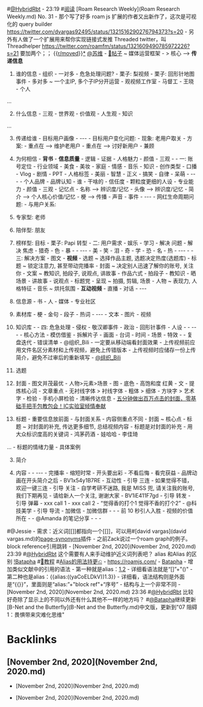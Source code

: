 #[@HybridRbt](@HybridRbt.md)
    - 23:19 #[阅读](阅读.md) [Roam Research Weekly](Roam Research Weekly.md) No. 31
        - 那个写了好多 roam js 扩展的作者又出新作了，这次是可视化的 query builder https://twitter.com/dvargas92495/status/1321516290276794373?s=20
        - 另外有人做了一个扩展用来帮你实现链接式发推 Threaded twitter，叫 Threadhelper https://twitter.com/roamfm/status/1321609490785972226?s=21
要加两个；； {{[r/moved](r/moved.md)}}[*](((Z8XscXqVq)))
[@苏维](@苏维.md)
    - [📝帖子](📝帖子.md) ~ 媒体运营框架
        - > 核心 --> **传递信息**
            
1. 谁的信息
                - 组织
                    - 一对多
                        - 危急处理问题?
                        - 栗子: 梨视频
                        - 栗子: 回形针地图事件
                    - 多对多 ~ 一个主IP, 多个子IP分开运营
                        - 观视频工作室
                        - 马督工
                        - 王晓
                - 个人
                
...
            
2. 什么信息
                - 三观
                    - 世界观
                    - 价值观
                    - 人生观
                - 知识
                
...
            
3. 传递给谁
                - 目标用户画像
                - ---
                - 目标用户变化问题:
                    - 现象: 老用户取关
                    - 方案:
                        - 重点在 --> 维护老用户
                        - 重点在 --> 讨好新用户
                        - 兼顾
            
4. 为何相信
                - **背书**
                - **信息质量**
                    - 逻辑
                    - 证据
                - 人格魅力
                    - 颜值
                    - 三观
        - 
        - 一: 账号定位
            - 行业领域
                - 美食
                - 美妆
                - 家庭
                - 情感
                - 音乐
                - 知识
            - 创作类型
                - 口播
                - Vlog
                - 剧情
                - PPT
            - 人格标签
                - 美丽
                - 智慧
                - 正义
                - 搞笑
                - 自律
                - 呆萌
            - ---
            - 个人品牌
                - 品牌认知
                    - 谁
                    - 干啥的
                    - 信任度
                        - 颗粒度更细的人设
                        - 专业能力
                        - 颜值
                        - 三观
                - 记忆点
                    - 名称 --> 辨识度/记忆
                    - 头像 --> 辨识度/记忆
                    - 简介 --> 个人核心价值/记忆
                    - 梗 --> 传播
                    - 声音
                    - 事件
            - ---
            - 网红生命周期问题:
                - 与用户关系:
                    
1. 专家型: 老师
                    
2. 陪伴型: 朋友
                    
3. 榜样型: 目标
                - 栗子: Papi 转型
        - 二: 用户需求
            - 娱乐
            - 学习
                - 解决 问题
                - 解决 焦虑
            - 猎奇
                - 色
                - 暴
                - 
            - ---
            - 美
            - 笑
            - 泪
            - 奇
            - 学
            - 恐
            - 名
            - 热
            - ---
            - 
        - 三: 解决方案
            - 图文
            - **视频**
                - 选题 ~ 选择作品主题, 选题决定热度(选题库)
                - 标题 ~ 锁定注意力, 甚至带动完播率
                - 封面 ~ 决定别人迅速了解你的账号, 关注你
                - 文案 ~ 教知识, 拍段子, 说观点, 讲故事
                    - 作品六式
                        - 拍段子
                        - 教知识
                        - 晒场景
                        - 讲故事
                        - 说观点
                        - 标题党
                - 呈现 ~ 拍摄, 剪辑, 场景
                - 人物 ~ 表现力, 人格特征
                - 音乐 ~ 烘托氛围
            - **互动视频**
            - 直播
            - 对话
            - ---
            
1. 信息源
                - 书
                - 人
                - 媒体
                - 专业社区
            
2. 素材库
                - 梗
                - 金句
                - 段子
                - 热词
                - ---
                - 文本
                - 图片
                - 视频
            
3. 知识库
                - 
        - 四: 危急处理
            - 侵权
                - 敬汉卿事件
            - 政治
                - 回形针事件
            - 人设
                - 
        - ---
        - 核心方法
            - 模仿借鉴
                - 拆解片子
                    - 画面
                    - 台词
                    - 时间
                    - 场景
                    - 特效
                    - 
            - 复盘迭代
        - 错误清单
            - @组织_Bili
                - 一定要从移动端看封面效果
                - 上传视频前应用文件名区分素材和上传视频，避免上传错版本
                - 上传视频时应储存一份上传简介，避免不过审后的重新填写
        - [@组织_Bili](@组织_Bili.md)
            
0. 选题
            
1. 封面
                - 图文并茂最优
                    - 人物>元素>场景
                - 图
                    - 底色
                        - 高饱和度 红黄
                - 文
                    - 提炼核心词
                    - 文章重点
                    - 无衬线字体 > 衬线字体
                    - 粗体 > 细体
                    - 方块字 > 艺术字
                - 检验
                    - 手机小屏检验
                    - 清晰传达信息
                - [五分钟做出百万点击的封面，零基础手把手包教包会！IC实验室倾情奉献](https://www.bilibili.com/video/BV1tt4y1i7vs)
            
2. 标题
                - 重要信息放前面
                - 与封面关系
                    - 内容侧重点不同
                        - 封面 ~ 核心点
                        - 标题 ~ 对封面的补充, 传达更多细节, 总结视频内容
                        - 标题是对封面的补充
                - 用大众标识度高的关键词
                    - 鸿茅药酒
                    - 娃哈哈
                    - 李佳琦
                    
...
                - 标题的情绪力量
                    - 具体案例
            
3. 简介
            
4. 内容
                - 
            - ---
            - 完播率
                - 缩短时常
                - 开头要出彩
                    - 不看后悔
                    - 看完获益
                - 品牌动画在开头简介之后
                    - BV1x54y1B7RE
            - 互动性
                - 引导 三连
                    - 如果觉得不错，欢迎一键三连
                - 引导 关注
                    - 自学考研不迷路, 我是 MISS 兜, 请关注我的账号, 我们下期再见
                    - 请给新人一个关注, 谢谢大家
                        - BV1iE411F7gd
                - 引导 转发
                - 引导 弹幕
                    - xxx call 1
                    - xxx call 2
                    - “觉得香的打个1 觉得不香的打个2”
                        - @科技美学
                - 引导 导流
                    - 加微信
                    - 加微信群
            - -
            - 前 10 秒引人入胜
                - 视频的价值所在
        - 
        - @Amanda 的笔记分享
            - [](https://images-iswi.oss-cn-beijing.aliyuncs.com/RoamR/201030_3.jpg)
            - [](https://images-iswi.oss-cn-beijing.aliyuncs.com/RoamR/201030_2.jpg)
            - [](https://images-iswi.oss-cn-beijing.aliyuncs.com/RoamR/201030_1.jpg)

#@Jessie
    - 需求：近义词[[]]都指向一个[[]]，可以用#[david vargas](david vargas.md)的[page-synonyms](https://roam.davidvargas.me/extensions/page-synonyms/)插件
        - 之前Zack说过一个roam graph的例子。block reference引用跳转
            - [November 2nd, 2020](November 2nd, 2020.md) 23:39 #[@HybridRbt](@HybridRbt.md) 这个需要有人来手动维护近义词列表吧？
alias 和Alias 的区别 [!Batapha](!Batapha.md) #[📘教程](📘教程.md) #[Alias的用法持更⎌](Alias的用法持更⎌.md)
    - https://roamjs.com/
    - [Batapha](Batapha.md)
        - 增加类似文献中的引用的语法
        - 第一种就是alias：[1.2](((yaCoELDkV)))
            - 详细看语法就是“[]”+"()"
        - 第二种也是alias：{{alias:((yaCoELDkV))1.3}}
            - 详细看，语法结构则是外面是“{{}}”，里面则是“alias:”+"block ref"+“序号”
            - 结构与上一个非常不同 
                - [November 2nd, 2020](November 2nd, 2020.md) 23:36 #[@HybridRbt](@HybridRbt.md) 比较好奇除了显示上的不同以外还有什么其他不一样的地方吗？
#[@Batapha](@Batapha.md)继续更新[B-Net and the Butterfly](B-Net and the Butterfly.md)中文版，更新到"07 阻碍1：畏惧带来灾难化思维"

# Backlinks
## [November 2nd, 2020](November 2nd, 2020.md)
- [November 2nd, 2020](November 2nd, 2020.md)

- [November 2nd, 2020](November 2nd, 2020.md)

